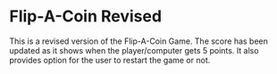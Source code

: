 # Flip-A-Coin Revised

This is a revised version of the Flip-A-Coin Game.
The score has been updated as it shows when the player/computer gets 5 points.
It also provides option for the user to restart the game or not.
